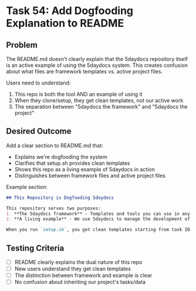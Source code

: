 # Task 54: Add Dogfooding Explanation to README

## Problem
The README.md doesn't clearly explain that the 5daydocs repository itself is an active example of using the 5daydocs system. This creates confusion about what files are framework templates vs. active project files.

Users need to understand:
1. This repo is both the tool AND an example of using it
2. When they clone/setup, they get clean templates, not our active work
3. The separation between "5daydocs the framework" and "5daydocs the project"

## Desired Outcome
Add a clear section to README.md that:
- Explains we're dogfooding the system
- Clarifies that setup.sh provides clean templates
- Shows this repo as a living example of 5daydocs in action
- Distinguishes between framework files and active project files

Example section:
```markdown
## This Repository is Dogfooding 5daydocs

This repository serves two purposes:
1. **The 5daydocs framework** - Templates and tools you can use in any project
2. **A living example** - We use 5daydocs to manage the development of 5daydocs itself

When you run `setup.sh`, you get clean templates starting from task ID 0, not our active project data. Our `work/` folder shows real usage with 50+ tasks, while your new project starts fresh.
```

## Testing Criteria
- [ ] README clearly explains the dual nature of this repo
- [ ] New users understand they get clean templates
- [ ] The distinction between framework and example is clear
- [ ] No confusion about inheriting our project's tasks/data